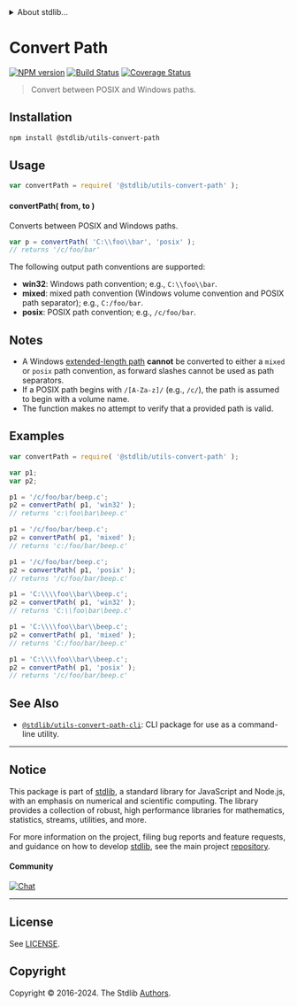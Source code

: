<!--

@license Apache-2.0

Copyright (c) 2018 The Stdlib Authors.

Licensed under the Apache License, Version 2.0 (the "License");
you may not use this file except in compliance with the License.
You may obtain a copy of the License at

   http://www.apache.org/licenses/LICENSE-2.0

Unless required by applicable law or agreed to in writing, software
distributed under the License is distributed on an "AS IS" BASIS,
WITHOUT WARRANTIES OR CONDITIONS OF ANY KIND, either express or implied.
See the License for the specific language governing permissions and
limitations under the License.

-->


<details>
  <summary>
    About stdlib...
  </summary>
  <p>We believe in a future in which the web is a preferred environment for numerical computation. To help realize this future, we've built stdlib. stdlib is a standard library, with an emphasis on numerical and scientific computation, written in JavaScript (and C) for execution in browsers and in Node.js.</p>
  <p>The library is fully decomposable, being architected in such a way that you can swap out and mix and match APIs and functionality to cater to your exact preferences and use cases.</p>
  <p>When you use stdlib, you can be absolutely certain that you are using the most thorough, rigorous, well-written, studied, documented, tested, measured, and high-quality code out there.</p>
  <p>To join us in bringing numerical computing to the web, get started by checking us out on <a href="https://github.com/stdlib-js/stdlib">GitHub</a>, and please consider <a href="https://opencollective.com/stdlib">financially supporting stdlib</a>. We greatly appreciate your continued support!</p>
</details>

# Convert Path

[![NPM version][npm-image]][npm-url] [![Build Status][test-image]][test-url] [![Coverage Status][coverage-image]][coverage-url] <!-- [![dependencies][dependencies-image]][dependencies-url] -->

> Convert between POSIX and Windows paths.

<!-- Section to include introductory text. Make sure to keep an empty line after the intro `section` element and another before the `/section` close. -->

<section class="intro">

</section>

<!-- /.intro -->

<!-- Package usage documentation. -->

<section class="installation">

## Installation

```bash
npm install @stdlib/utils-convert-path
```

</section>

<section class="usage">

## Usage

```javascript
var convertPath = require( '@stdlib/utils-convert-path' );
```

#### convertPath( from, to )

Converts between POSIX and Windows paths.

```javascript
var p = convertPath( 'C:\\foo\\bar', 'posix' );
// returns '/c/foo/bar'
```

The following output path conventions are supported:

-   **win32**: Windows path convention; e.g., `C:\\foo\\bar`.
-   **mixed**: mixed path convention (Windows volume convention and POSIX path separator); e.g., `C:/foo/bar`.
-   **posix**: POSIX path convention; e.g., `/c/foo/bar`.

</section>

<!-- /.usage -->

<!-- Package usage notes. Make sure to keep an empty line after the `section` element and another before the `/section` close. -->

<section class="notes">

## Notes

-   A Windows [extended-length path][extended-length-path] **cannot** be converted to either a `mixed` or `posix` path convention, as forward slashes cannot be used as path separators.
-   If a POSIX path begins with `/[A-Za-z]/` (e.g., `/c/`), the path is assumed to begin with a volume name.
-   The function makes no attempt to verify that a provided path is valid. 

</section>

<!-- /.notes -->

<!-- Package usage examples. -->

<section class="examples">

## Examples

<!-- eslint no-undef: "error" -->

```javascript
var convertPath = require( '@stdlib/utils-convert-path' );

var p1;
var p2;

p1 = '/c/foo/bar/beep.c';
p2 = convertPath( p1, 'win32' );
// returns 'c:\foo\bar\beep.c'

p1 = '/c/foo/bar/beep.c';
p2 = convertPath( p1, 'mixed' );
// returns 'c:/foo/bar/beep.c'

p1 = '/c/foo/bar/beep.c';
p2 = convertPath( p1, 'posix' );
// returns '/c/foo/bar/beep.c'

p1 = 'C:\\\\foo\\bar\\beep.c';
p2 = convertPath( p1, 'win32' );
// returns 'C:\\foo\bar\beep.c'

p1 = 'C:\\\\foo\\bar\\beep.c';
p2 = convertPath( p1, 'mixed' );
// returns 'C:/foo/bar/beep.c'

p1 = 'C:\\\\foo\\bar\\beep.c';
p2 = convertPath( p1, 'posix' );
// returns '/c/foo/bar/beep.c'
```

</section>

<!-- /.examples -->

<!-- Section for describing a command-line interface. -->



<!-- Section to include cited references. If references are included, add a horizontal rule *before* the section. Make sure to keep an empty line after the `section` element and another before the `/section` close. -->

<section class="references">

</section>

<!-- /.references -->

<!-- Section for related `stdlib` packages. Do not manually edit this section, as it is automatically populated. -->

<section class="related">

## See Also

-   <span class="package-name">[`@stdlib/utils-convert-path-cli`][@stdlib/utils-convert-path-cli]</span><span class="delimiter">: </span><span class="description">CLI package for use as a command-line utility.</span>


</section>

<!-- /.related -->

<!-- Section for all links. Make sure to keep an empty line after the `section` element and another before the `/section` close. -->


<section class="main-repo" >

* * *

## Notice

This package is part of [stdlib][stdlib], a standard library for JavaScript and Node.js, with an emphasis on numerical and scientific computing. The library provides a collection of robust, high performance libraries for mathematics, statistics, streams, utilities, and more.

For more information on the project, filing bug reports and feature requests, and guidance on how to develop [stdlib][stdlib], see the main project [repository][stdlib].

#### Community

[![Chat][chat-image]][chat-url]

---

## License

See [LICENSE][stdlib-license].


## Copyright

Copyright &copy; 2016-2024. The Stdlib [Authors][stdlib-authors].

</section>

<!-- /.stdlib -->

<!-- Section for all links. Make sure to keep an empty line after the `section` element and another before the `/section` close. -->

<section class="links">

[@stdlib/utils-convert-path-cli]: https://www.npmjs.com/package/@stdlib/utils-convert-path-cli

[npm-image]: http://img.shields.io/npm/v/@stdlib/utils-convert-path.svg
[npm-url]: https://npmjs.org/package/@stdlib/utils-convert-path

[test-image]: https://github.com/stdlib-js/utils-convert-path/actions/workflows/test.yml/badge.svg?branch=v0.2.1
[test-url]: https://github.com/stdlib-js/utils-convert-path/actions/workflows/test.yml?query=branch:v0.2.1

[coverage-image]: https://img.shields.io/codecov/c/github/stdlib-js/utils-convert-path/main.svg
[coverage-url]: https://codecov.io/github/stdlib-js/utils-convert-path?branch=main

<!--

[dependencies-image]: https://img.shields.io/david/stdlib-js/utils-convert-path.svg
[dependencies-url]: https://david-dm.org/stdlib-js/utils-convert-path/main

-->

[chat-image]: https://img.shields.io/gitter/room/stdlib-js/stdlib.svg
[chat-url]: https://app.gitter.im/#/room/#stdlib-js_stdlib:gitter.im

[stdlib]: https://github.com/stdlib-js/stdlib

[stdlib-authors]: https://github.com/stdlib-js/stdlib/graphs/contributors

[cli-section]: https://github.com/stdlib-js/utils-convert-path#cli
[cli-url]: https://github.com/stdlib-js/utils-convert-path/tree/cli
[@stdlib/utils-convert-path]: https://github.com/stdlib-js/utils-convert-path/tree/main

[umd]: https://github.com/umdjs/umd
[es-module]: https://developer.mozilla.org/en-US/docs/Web/JavaScript/Guide/Modules

[deno-url]: https://github.com/stdlib-js/utils-convert-path/tree/deno
[deno-readme]: https://github.com/stdlib-js/utils-convert-path/blob/deno/README.md
[umd-url]: https://github.com/stdlib-js/utils-convert-path/tree/umd
[umd-readme]: https://github.com/stdlib-js/utils-convert-path/blob/umd/README.md
[esm-url]: https://github.com/stdlib-js/utils-convert-path/tree/esm
[esm-readme]: https://github.com/stdlib-js/utils-convert-path/blob/esm/README.md
[branches-url]: https://github.com/stdlib-js/utils-convert-path/blob/main/branches.md

[stdlib-license]: https://raw.githubusercontent.com/stdlib-js/utils-convert-path/main/LICENSE

[extended-length-path]: https://msdn.microsoft.com/en-us/library/windows/desktop/aa365247(v=vs.85).aspx

[standard-streams]: https://en.wikipedia.org/wiki/Standard_streams

[mdn-regexp]: https://developer.mozilla.org/en-US/docs/Web/JavaScript/Guide/Regular_Expressions

</section>

<!-- /.links -->
